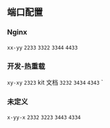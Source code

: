 ## 端口配置

### Nginx

`xx-yy`
`2233`
`3322`
`3344`
`4433`

### 开发-热重载

`xy-xy`
`2323` kit 文档
`3232`
`3434`
`4343`
`

### 未定义

`x-yy-x`
`2332`
`3223`
`3443`
`4334`
